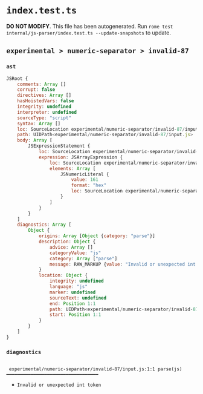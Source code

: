 # `index.test.ts`

**DO NOT MODIFY**. This file has been autogenerated. Run `rome test internal/js-parser/index.test.ts --update-snapshots` to update.

## `experimental > numeric-separator > invalid-87`

### `ast`

```javascript
JSRoot {
	comments: Array []
	corrupt: false
	directives: Array []
	hasHoistedVars: false
	integrity: undefined
	interpreter: undefined
	sourceType: "script"
	syntax: Array []
	loc: SourceLocation experimental/numeric-separator/invalid-87/input.js 1:0-2:0
	path: UIDPath<experimental/numeric-separator/invalid-87/input.js>
	body: Array [
		JSExpressionStatement {
			loc: SourceLocation experimental/numeric-separator/invalid-87/input.js 1:0-1:8
			expression: JSArrayExpression {
				loc: SourceLocation experimental/numeric-separator/invalid-87/input.js 1:0-1:8
				elements: Array [
					JSNumericLiteral {
						value: 161
						format: "hex"
						loc: SourceLocation experimental/numeric-separator/invalid-87/input.js 1:1-1:7
					}
				]
			}
		}
	]
	diagnostics: Array [
		Object {
			origins: Array [Object {category: "parse"}]
			description: Object {
				advice: Array []
				categoryValue: "js"
				category: Array ["parse"]
				message: RAW_MARKUP {value: "Invalid or unexpected int token"}
			}
			location: Object {
				integrity: undefined
				language: "js"
				marker: undefined
				sourceText: undefined
				end: Position 1:1
				path: UIDPath<experimental/numeric-separator/invalid-87/input.js>
				start: Position 1:1
			}
		}
	]
}
```

### `diagnostics`

```

 experimental/numeric-separator/invalid-87/input.js:1:1 parse(js) ━━━━━━━━━━━━━━━━━━━━━━━━━━━━━━━━━━

  ✖ Invalid or unexpected int token


```
